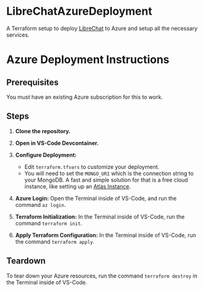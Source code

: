 # LibreChatAzureDeployment
A Terraform setup to deploy [LibreChat](https://github.com/danny-avila/LibreChat) to Azure and setup all the necessary services.

# Azure Deployment Instructions

## Prerequisites

You must have an existing Azure subscription for this to work.

## Steps

1. **Clone the repository.**
   
2. **Open in VS-Code Devcontainer.**

3. **Configure Deployment:**
    * Edit `terraform.tfvars` to customize your deployment. 
    * You will need to set the `MONGO_URI` which is the connection string to your MongoDB. A fast and simple solution for that is a free cloud instance, like setting up an [Atlas Instance](https://github.com/danny-avila/LibreChat/blob/main/docs/install/mongodb.md).

4. **Azure Login:** Open the Terminal inside of VS-Code, and run the command `az login`.

5. **Terraform Initialization:** In the Terminal inside of VS-Code, run the command `terraform init`.

6. **Apply Terraform Configuration:** In the Terminal inside of VS-Code, run the command `terraform apply`.

## Teardown

To tear down your Azure resources, run the command `terraform destroy` in the Terminal inside of VS-Code.

